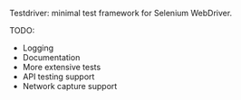 Testdriver: minimal test framework for Selenium WebDriver.

TODO:
* Logging
* Documentation
* More extensive tests
* API testing support
* Network capture support